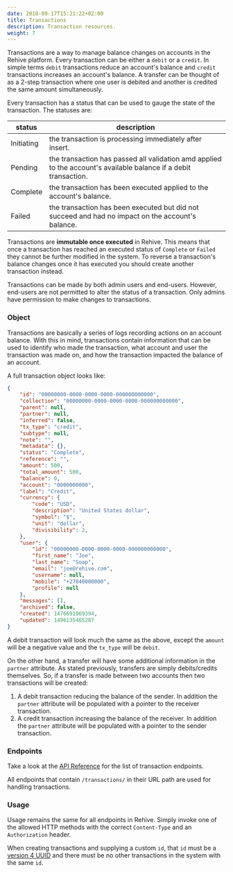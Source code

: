 ```yaml
---
date: 2018-09-17T15:21:22+02:00
title: Transactions
description: Transaction resources.
weight: 7
---
```


Transactions are a way to manage balance changes on accounts in the Rehive platform. Every transaction can be either a `debit` or a `credit`. In simple terms `debit` transactions reduce an account's balance and `credit` transactions increases an account's balance. A transfer can be thought of as a 2-step transaction where one user is debited and another is credited the same amount simultaneously.

Every transaction has a status that can be used to gauge the state of the transaction. The statuses are:

status | description
---|---
Initiating | the transaction is processing immediately after insert.
Pending | the transaction has passed all validation amd applied to the account's available balance if a debit transaction.
Complete | the transaction has been executed applied to the account's balance.
Failed | the transaction has been executed but did not succeed and had no impact on the account's balance.

Transactions are **immutable once executed** in Rehive. This means that once a transaction has reached an executed status of `Complete` or `Failed` they cannot be further modified in the system. To reverse a transaction's balance changes once it has executed you should create another transaction instead.

Transactions can be made by both admin users and end-users. However, end-users are not permitted to alter the status of a transaction. Only admins have permission to make changes to transactions.

### Object

Transactions are basically a series of logs recording actions on an account balance. With this in mind, transactions contain information that can be used to identify who made the transaction, what account and user the transaction was made on, and how the transaction impacted the balance of an account.

A full transaction object looks like:

```json
{
    "id": "00000000-0000-0000-0000-000000000000",
    "collection": "00000000-0000-0000-0000-000000000000",
    "parent": null,
    "partner": null,
    "inferred": false,
    "tx_type": "credit",
    "subtype": null,
    "note": "",
    "metadata": {},
    "status": "Complete",
    "reference": "",
    "amount": 500,
    "total_amount": 500,
    "balance": 0,
    "account": "0000000000",
    "label": "Credit",
    "currency": {
    	"code": "USD",
	    "description": "United States dollar",
	    "symbol": "$",
	    "unit": "dollar",
	    "divisibility": 2,
    },
    "user": {
        "id": "00000000-0000-0000-0000-000000000000",
        "first_name": "Joe",
        "last_name": "Soap",
        "email": "joe@rehive.com",
        "username": null,
        "mobile": "+27840000000",
        "profile": null
    },
    "messages": [],
    "archived": false,
    "created": 1476691969394,
    "updated": 1496135465287
}
```

A debit transaction will look much the same as the above, except the `amount` will be a negative value and the `tx_type` will be `debit`.

On the other hand, a transfer will have some additional information in the `partner` attribute. As stated previously, transfers are simply debits/credits themselves. So, if a transfer is made between two accounts then two transactions will be created:

1. A debit transaction reducing the balance of the sender. In addition the `partner` attribute will be populated with a pointer to the receiver transaction.
2. A credit transaction increasing the balance of the receiver. In addition the `partner` attribute will be populated with a pointer to the sender transaction.

### Endpoints

Take a look at the [API Reference](https://api.rehive.com/redoc/) for the list of transaction endpoints.

All endpoints that contain `/transactions/` in their URL path are used for handling transactions.

### Usage

Usage remains the same for all endpoints in Rehive. Simply invoke one of the allowed HTTP methods with the correct `Content-Type` and an `Authorization` header.

When creating transactions and supplying a custom `id`, that `id` must be a [version 4 UUID](https://en.wikipedia.org/wiki/Universally_unique_identifier) and there must be no other transactions in the system with the same `id`.
